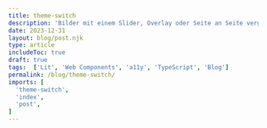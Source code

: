 ```yaml
---
title: theme-switch
description: 'Bilder mit einem Slider, Overlay oder Seite an Seite vergleichen'
date: 2023-12-31
layout: blog/post.njk
type: article
includeToc: true
draft: true
tags:  ['Lit', 'Web Components', 'a11y', 'TypeScript', 'Blog']
permalink: /blog/theme-switch/
imports: [
  'theme-switch',
  'index',
  'post',
]
---
```

